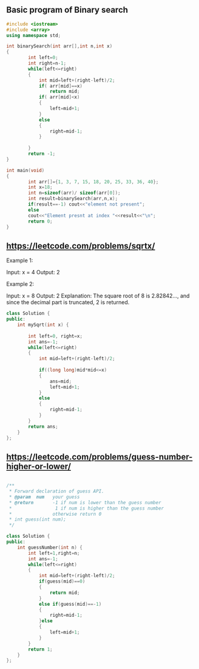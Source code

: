 ## Basic program of Binary search
``` c++
#include <iostream>
#include <array>
using namespace std;

int binarySearch(int arr[],int n,int x)
{
		int left=0;
		int right=n-1;
		while(left<=right)
		{
			int mid=left+(right-left)/2;
			if( arr[mid]==x) 
				return mid;
			if( arr[mid]<x)
			{
				left=mid+1;
			}
			else
			{
				right=mid-1;
			}
		
		}
		return -1;
}

int main(void)
{
		int arr[]={1, 3, 7, 15, 18, 20, 25, 33, 36, 40};
		int x=18;
		int n=sizeof(arr)/ sizeof(arr[0]);
		int result=binarySearch(arr,n,x);
		if(result==-1) cout<<"element not present";
		else
		cout<<"Element presnt at index "<<result<<"\n";
		return 0;
}

```

## https://leetcode.com/problems/sqrtx/

Example 1:

Input: x = 4
Output: 2

Example 2:

Input: x = 8
Output: 2
Explanation: The square root of 8 is 2.82842..., and since the decimal part is truncated, 2 is returned.

```c++
class Solution {
public:
    int mySqrt(int x) {
        
        int left=0, right=x;
        int ans=-1;
        while(left<=right)
        {
            int mid=left+(right-left)/2;
            
            if((long long)mid*mid<=x)
            {   
                ans=mid;
                left=mid+1;
            }
            else
            {
                right=mid-1;
            }
        }
        return ans;
    }
};
```
## https://leetcode.com/problems/guess-number-higher-or-lower/

```c++

/** 
 * Forward declaration of guess API.
 * @param  num   your guess
 * @return 	     -1 if num is lower than the guess number
 *			      1 if num is higher than the guess number
 *               otherwise return 0
 * int guess(int num);
 */

class Solution {
public:
    int guessNumber(int n) {
        int left=1,right=n;
        int ans=-1;
        while(left<=right)
        {
            int mid=left+(right-left)/2;
            if(guess(mid)==0)
            {
                return mid;
            }
            else if(guess(mid)==-1)
            {
                right=mid-1;
            }else
            {
                left=mid+1;
            }
        }
        return 1;
    }
};
```
